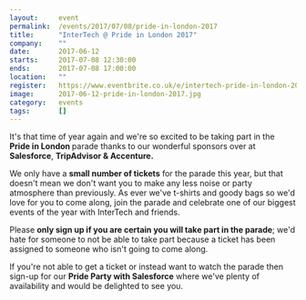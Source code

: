 ```yaml
---
layout: 	event
permalink:	/events/2017/07/08/pride-in-london-2017
title:		"InterTech @ Pride in London 2017"
company:	""
date:		2017-06-12
starts:		2017-07-08 12:30:00
ends: 		2017-07-08 17:00:00
location:	""
register:	https://www.eventbrite.co.uk/e/intertech-pride-in-london-2017-tickets-35425735328
image: 		2017-06-12-pride-in-london-2017.jpg
category:	events
tags:		[]
---
```


It's that time of year again and we're so excited to be taking part in the <b>Pride in London </b>parade thanks to our wonderful sponsors over at <b>Salesforce</b>, <b>TripAdvisor &amp; Accenture.</b>

We only have a <b>small number of tickets</b> for the parade this year, but that doesn't mean we don't want you to make any less noise or party atmosphere than previously. As ever we've t-shirts and goody bags so we'd love for you to come along, join the parade and celebrate one of our biggest events of the year with InterTech and friends.

Please <b>only sign up if you are certain you will take part in the parade</b>; we'd hate for someone to not be able to take part because a ticket has been assigned to someone who isn't going to come along.

If you're not able to get a ticket or instead want to watch the parade then sign-up for our <b>Pride Party with Salesforce</b> where we've plenty of availability and would be delighted to see you.